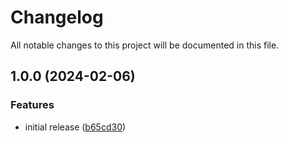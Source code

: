 # Changelog

All notable changes to this project will be documented in this file.

## 1.0.0 (2024-02-06)


### Features

* initial release ([b65cd30](https://github.com/finisterra-io/terraform-aws-apigateway/commit/b65cd30b20ae7a961371e603bc3195e0a95b0c04))
